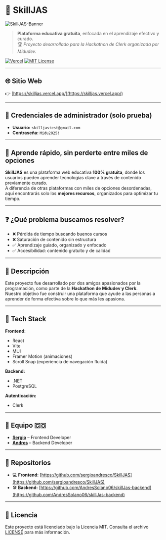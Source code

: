 # 🚀 SkillJAS

![SkillJAS-Banner](https://microsistem.s3.us-east-2.amazonaws.com/SkillJAS-Banner.png)

> **Plataforma educativa gratuita**, enfocada en el aprendizaje efectivo y curado.  
> 🏆 _Proyecto desarrollado para la Hackathon de Clerk organizada por Midudev._

[![Vercel](https://vercelbadge.vercel.app/api/sergioandresco/SkillJAS)](https://skilljas.vercel.app/)
[![MIT License](https://img.shields.io/badge/license-MIT-blue.svg)](LICENSE)

---

## 🌐 Sitio Web

👉 [https://skilljas.vercel.app/](https://skilljas.vercel.app/)

---

## 🔐 Credenciales de administrador (solo prueba)

- **Usuario:** `skilljastest@gmail.com`  
- **Contraseña:** `Midu2025!`

---

## 🎯 Aprende rápido, sin perderte entre miles de opciones

**SkillJAS** es una plataforma web educativa **100% gratuita**, donde los usuarios pueden aprender tecnologías clave a través de contenido previamente curado.  
A diferencia de otras plataformas con miles de opciones desordenadas, aquí encontrarás solo los **mejores recursos**, organizados para optimizar tu tiempo.

---

## ❓ ¿Qué problema buscamos resolver?

- ❌ Pérdida de tiempo buscando buenos cursos  
- ❌ Saturación de contenido sin estructura  
- ✅ Aprendizaje guiado, organizado y enfocado  
- ✅ Accesibilidad: contenido gratuito y de calidad  

---

## 📝 Descripción

Este proyecto fue desarrollado por dos amigos apasionados por la programación, como parte de la **Hackathon de Midudev y Clerk**.  
Nuestro objetivo fue construir una plataforma que ayude a las personas a aprender de forma efectiva sobre lo que más les apasiona.

---

## 🧩 Tech Stack

**Frontend:**
- React
- Vite
- MUI
- Framer Motion (animaciones)
- Scroll Snap (experiencia de navegación fluida)

**Backend:**
- .NET
- PostgreSQL

**Autenticación:**
- Clerk

---

## 👥 Equipo 🇨🇴

- [**Sergio**](https://github.com/sergioandresco) – Frontend Developer  
- [**Andres**](https://github.com/AndresSolano06) – Backend Developer  

---

## 📁 Repositorios

- 💻 **Frontend:** [https://github.com/sergioandresco/SkillJAS](https://github.com/sergioandresco/SkillJAS)  
- 🛠️ **Backend:** [https://github.com/AndresSolano06/skillJas-backend](https://github.com/AndresSolano06/skillJas-backend)

---

## 📄 Licencia

Este proyecto está licenciado bajo la Licencia MIT. Consulta el archivo [LICENSE](LICENSE) para más información.